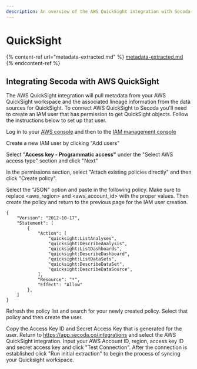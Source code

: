 ```yaml
---
description: An overview of the AWS QuickSight integration with Secoda
---
```


# QuickSight

{% content-ref url="metadata-extracted.md" %}
[metadata-extracted.md](metadata-extracted.md)
{% endcontent-ref %}

## Integrating Secoda with AWS QuickSight&#x20;

The AWS QuickSight integration will pull metadata from your AWS QuickSight workspace and the associated lineage information from the data sources for QuickSight. To connect AWS QuickSight to Secoda you'll need to create an IAM user that has permission to get QuickSight objects. Follow the instructions below to set up that user.

Log in to your [AWS console](https://us-east-1.console.aws.amazon.com/console/home?region=us-east-1) and then to the [IAM management console](https://us-east-1.console.aws.amazon.com/iamv2/home?region=us-east-1#/home)

Create a new IAM user by clicking "Add users"

Select "**Access key - Programmatic access"** under the "Select AWS access type" section and click "Next"

In the permissions section, select "Attach existing policies directly" and then click "Create policy".

Select the "JSON" option and paste in the following policy. Make sure to replace \<aws\_region> and \<aws\_account\_id> with the proper values. Then create the policy and return to the previous page for the IAM user creation.

```
{
    "Version": "2012-10-17",
    "Statement": [
        {
            "Action": [
                "quicksight:ListAnalyses",
                "quicksight:DescribeAnalysis",
                "quicksight:ListDashboards",
                "quicksight:DescribeDashboard",
                "quicksight:ListDataSets",
                "quicksight:DescribeDataSet",
                "quicksight:DescribeDataSource",
            ],
            "Resource": "*",
            "Effect": "Allow"
        },
    ]
}
```

Refresh the policy list and search for your newly created policy. Select that policy and then create the user.&#x20;

Copy the Access Key ID and Secret Access Key that is generated for the user. Return to https://app.secoda.co/integrations and select the AWS QuickSight integration. Input your AWS Account ID, region, access key ID and secret access key and click "Test Connection". After the connection is established click "Run initial extraction" to begin the process of syncing your Quicksight workspace.&#x20;
